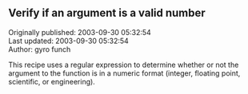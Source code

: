 ## Verify if an argument is a valid number  
Originally published: 2003-09-30 05:32:54  
Last updated: 2003-09-30 05:32:54  
Author: gyro funch  
  
This recipe uses a regular expression to determine whether or not the argument to the function is in a numeric format (integer, floating point, scientific, or engineering).